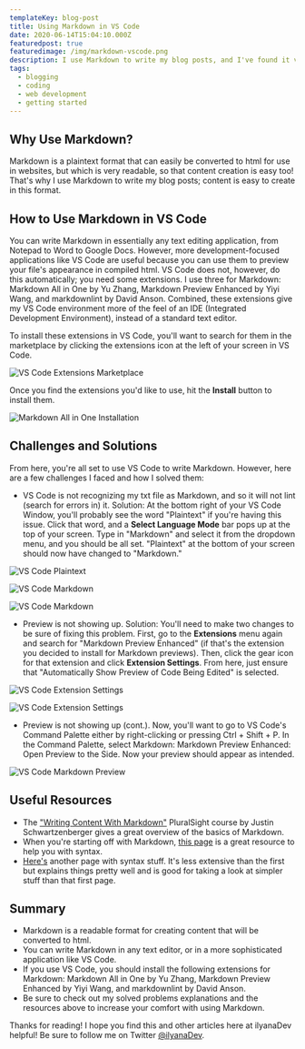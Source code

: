 ```yaml
---
templateKey: blog-post
title: Using Markdown in VS Code
date: 2020-06-14T15:04:10.000Z
featuredpost: true
featuredimage: /img/markdown-vscode.png
description: I use Markdown to write my blog posts, and I've found it very easy to use in VS Code.
tags:
  - blogging
  - coding
  - web development
  - getting started
---
```


Why Use Markdown?
--

Markdown is a plaintext format that can easily be converted to html for use in websites, but which is very readable, so that content creation is easy too! That's why I use Markdown to write my blog posts; content is easy to create in this format.

How to Use Markdown in VS Code
--

You can write Markdown in essentially any text editing application, from Notepad to Word to Google Docs. However, more development-focused applications like VS Code are useful because you can use them to preview your file's appearance in compiled html. VS Code does not, however, do this automatically; you need some extensions. I use three for Markdown: Markdown All in One by Yu Zhang, Markdown Preview Enhanced by Yiyi Wang, and markdownlint by David Anson. Combined, these extensions give my VS Code environment more of the feel of an IDE (Integrated Development Environment), instead of a standard text editor.

To install these extensions in VS Code, you'll want to search for them in the marketplace by clicking the extensions icon at the left of your screen in VS Code.

![VS Code Extensions Marketplace](/img/vscode-extensions-marketplace.png "VS Code Extensions Marketplace")

Once you find the extensions you'd like to use, hit the **Install** button to install them.

![Markdown All in One Installation](/img/markdown-allinone-extension.png "Markdown All in One Installation")

Challenges and Solutions
-

From here, you're all set to use VS Code to write Markdown. However, here are a few challenges I faced and how I solved them:

* VS Code is not recognizing my txt file as Markdown, and so it will not lint (search for errors in) it. Solution: At the bottom right of your VS Code Window, you'll probably see the word "Plaintext" if you're having this issue. Click that word, and a **Select Language Mode** bar pops up at the top of your screen. Type in "Markdown" and select it from the dropdown menu, and you should be all set. "Plaintext" at the bottom of your screen should now have changed to "Markdown."

![VS Code Plaintext](/img/vscode-plaintext.png "VS Code Plaintext")

![VS Code Markdown](/img/vscode-selectmarkdown.png "VS Code Markdown")

![VS Code Markdown](/img/vscode-markdown.png "VS Code Markdown")

* Preview is not showing up. Solution: You'll need to make two changes to be sure of fixing this problem. First, go to the **Extensions** menu again and search for "Markdown Preview Enhanced" (if that's the extension you decided to install for Markdown previews). Then, click the gear icon for that extension and click **Extension Settings**. From here, just ensure that "Automatically Show Preview of Code Being Edited" is selected.

![VS Code Extension Settings](/img/vscode-extension-settings.png "VS Code Extension Settings")

![VS Code Extension Settings](/img/vscode-extension-autopreview.png "VS Code Extension Settings")

* Preview is not showing up (cont.). Now, you'll want to go to VS Code's Command Palette either by right-clicking or pressing Ctrl + Shift + P. In the Command Palette, select Markdown: Markdown Preview Enhanced: Open Preview to the Side. Now your preview should appear as intended.

![VS Code Markdown Preview](/img/vscode-markdown-preview.png "VS Code Markdown Preview")

Useful Resources
--

* The ["Writing Content With Markdown"](https://app.pluralsight.com/library/courses/writing-content-with-markdown/table-of-contents) PluralSight course by Justin Schwartzenberger gives a great overview of the basics of Markdown.
* When you're starting off with Markdown, [this page](https://www.markdownguide.org/basic-syntax/#links) is a great resource to help you with syntax.
* [Here's](https://css-tricks.com/little-stuff-markdown-always-forget-google/) another page with syntax stuff. It's less extensive than the first but explains things pretty well and is good for taking a look at simpler stuff than that first page.

Summary
--

* Markdown is a readable format for creating content that will be converted to html.
* You can write Markdown in any text editor, or in a more sophisticated application like VS Code.
* If you use VS Code, you should install the following extensions for Markdown: Markdown All in One by Yu Zhang, Markdown Preview Enhanced by Yiyi Wang, and markdownlint by David Anson.
* Be sure to check out my solved problems explanations and the resources above to increase your comfort with using Markdown.

Thanks for reading! I hope you find this and other articles here at ilyanaDev helpful! Be sure to follow me on Twitter [@ilyanaDev](https://twitter.com/ilyanaDev).
